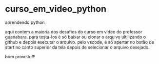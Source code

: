 # curso_em_video_python
aprendendo python


aqui contem a maioria dos desafios do curso em video do professor guanabara.
para testa-los é só baixar ou clonar o arquivo ultilizando o github e depois executar o arquivo.
pelo vscode, é só apertar no botão de start no canto superior da tela depois de selecionar o arquivo desejado.


bom proveito!!!
